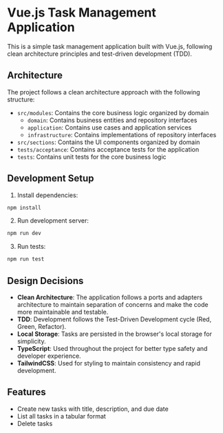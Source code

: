 # Vue.js Task Management Application

This is a simple task management application built with Vue.js, following clean architecture principles and test-driven development (TDD).

## Architecture

The project follows a clean architecture approach with the following structure:

- `src/modules`: Contains the core business logic organized by domain
    - `domain`: Contains business entities and repository interfaces
    - `application`: Contains use cases and application services
    - `infrastructure`: Contains implementations of repository interfaces
- `src/sections`: Contains the UI components organized by domain
- `tests/acceptance`: Contains acceptance tests for the application
- `tests`: Contains unit tests for the core business logic

## Development Setup

1. Install dependencies:
```bash
npm install
```

2. Run development server:
```bash
npm run dev
```

3. Run tests:
```bash
npm run test
```

## Design Decisions

- **Clean Architecture**: The application follows a ports and adapters architecture to maintain separation of concerns and make the code more maintainable and testable.
- **TDD**: Development follows the Test-Driven Development cycle (Red, Green, Refactor).
- **Local Storage**: Tasks are persisted in the browser's local storage for simplicity.
- **TypeScript**: Used throughout the project for better type safety and developer experience.
- **TailwindCSS**: Used for styling to maintain consistency and rapid development.

## Features

- Create new tasks with title, description, and due date
- List all tasks in a tabular format 
- Delete tasks
